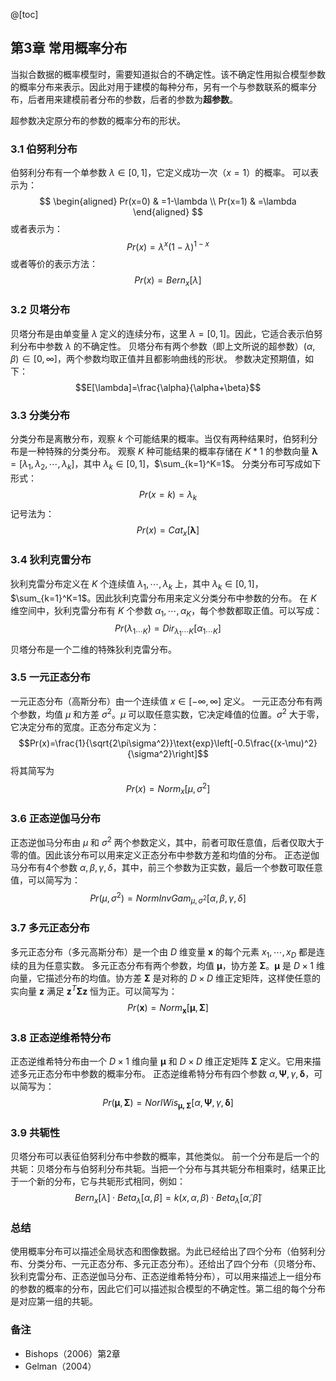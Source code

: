 @[toc]
## 第3章 常用概率分布
当拟合数据的概率模型时，需要知道拟合的不确定性。该不确定性用拟合模型参数的概率分布来表示。因此对用于建模的每种分布，另有一个与参数联系的概率分布，后者用来建模前者分布的参数，后者的参数为**超参数**。

超参数决定原分布的参数的概率分布的形状。
### 3.1 伯努利分布
伯努利分布有一个单参数 $\lambda \in[0,1]$，它定义成功一次（$x=1$）的概率。
可以表示为：
$$
\begin{aligned}
Pr(x=0) & =1-\lambda \\
Pr(x=1) & =\lambda
\end{aligned}
$$
或者表示为：
$$Pr(x)=\lambda^x(1-\lambda)^{1-x}$$
或者等价的表示方法：
$$Pr(x)=Bern_x[\lambda]$$

### 3.2 贝塔分布
贝塔分布是由单变量 $\lambda$ 定义的连续分布，这里 $\lambda=[0,1]$。因此，它适合表示伯努利分布中参数 $\lambda$ 的不确定性。
贝塔分布有两个参数（即上文所说的超参数）$(\alpha,\beta)\in[0,\infty]$，两个参数均取正值并且都影响曲线的形状。
参数决定预期值，如下：
$$E[\lambda]=\frac{\alpha}{\alpha+\beta}$$

### 3.3 分类分布
分类分布是离散分布，观察 $k$ 个可能结果的概率。当仅有两种结果时，伯努利分布是一种特殊的分类分布。
观察 $K$ 种可能结果的概率存储在 $K*1$ 的参数向量 $\bm\lambda=[\lambda_1,\lambda_2,\cdots,\lambda_k]$，其中 $\lambda_k\in[0,1]$，$\sum_{k=1}^K=1$。
分类分布可写成如下形式：
$$Pr(x=k)=\lambda_k$$
记号法为：
$$Pr(x)=Cat_x[\bm\lambda]$$

### 3.4 狄利克雷分布
狄利克雷分布定义在 $K$ 个连续值 $\lambda_1,\cdots,\lambda_k$ 上，其中    $\lambda_k\in[0,1]$，$\sum_{k=1}^K=1$。因此狄利克雷分布用来定义分类分布中参数的分布。
在 $K$ 维空间中，狄利克雷分布有 $K$ 个参数 $\alpha_1,\cdots,\alpha_K$，每个参数都取正值。可以写成：
$$Pr(\lambda_{1\cdots K})=Dir_{\lambda_1\cdots K}[\alpha_{1\cdots K}]$$
贝塔分布是一个二维的特殊狄利克雷分布。

### 3.5 一元正态分布
一元正态分布（高斯分布）由一个连续值 $x\in[-\infty,\infty]$ 定义。
一元正态分布有两个参数，均值 $\mu$ 和方差 $\sigma^2$。$\mu$ 可以取任意实数，它决定峰值的位置。$\sigma^2$ 大于零，它决定分布的宽度。正态分布定义为：
$$Pr(x)=\frac{1}{\sqrt{2\pi\sigma^2}}\text{exp}\left[-0.5\frac{(x-\mu)^2}{\sigma^2}\right]$$
将其简写为
$$Pr(x)=Norm_x[\mu,\sigma^2]$$

### 3.6 正态逆伽马分布
正态逆伽马分布由 $\mu$ 和 $\sigma^2$ 两个参数定义，其中，前者可取任意值，后者仅取大于零的值。因此该分布可以用来定义正态分布中参数方差和均值的分布。
正态逆伽马分布有4个参数 $\alpha,\beta,\gamma,\delta$，其中，前三个参数为正实数，最后一个参数可取任意值，可以简写为：
$$Pr(\mu,\sigma^2)=NormInvGam_{\mu,\sigma^2}[\alpha,\beta,\gamma,\delta]$$

### 3.7 多元正态分布
多元正态分布（多元高斯分布）是一个由 $D$ 维变量 $\bm x$ 的每个元素 $x_1,\cdots,x_D$ 都是连续的且为任意实数。
多元正态分布有两个参数，均值 $\bm\mu$，协方差 $\bm\Sigma$。$\bm\mu$ 是 $D\times1$ 维向量，它描述分布的均值。协方差 $\bm\Sigma$ 是对称的 $D\times D$ 维正定矩阵，这样使任意的实向量 $\bm z$ 满足 $\bm z^T\bm{\Sigma z}$ 恒为正。可以简写为：
$$Pr(\bm x)=Norm_{\bm x}[\bm\mu,\bm\Sigma]$$

### 3.8 正态逆维希特分布
正态逆维希特分布由一个 $D\times 1$ 维向量 $\bm\mu$ 和 $D\times D$ 维正定矩阵  $\bm\Sigma$ 定义。它用来描述多元正态分布中参数的概率分布。
正态逆维希特分布有四个参数 $\alpha,\bm\Psi,\gamma,\bm\delta$，可以简写为：
$$Pr(\bm\mu,\bm\Sigma)=NorIWis_{\bm{\mu,\Sigma}}[\alpha,\bm\Psi,\gamma,\bm\delta]$$

### 3.9 共轭性
贝塔分布可以表征伯努利分布中参数的概率，其他类似。
前一个分布是后一个的共轭：贝塔分布与伯努利分布共轭。当把一个分布与其共轭分布相乘时，结果正比于一个新的分布，它与共轭形式相同，例如：
$$Bern_x[\lambda]\cdot Beta_\lambda[\alpha,\beta]=k(x,\alpha,\beta)\cdot Beta_\lambda[\widetilde{\alpha},\widetilde{\beta}]$$

### 总结
使用概率分布可以描述全局状态和图像数据。为此已经给出了四个分布（伯努利分布、分类分布、一元正态分布、多元正态分布）。还给出了四个分布（贝塔分布、狄利克雷分布、正态逆伽马分布、正态逆维希特分布），可以用来描述上一组分布的参数的概率的分布，因此它们可以描述拟合模型的不确定性。第二组的每个分布是对应第一组的共轭。

### 备注
- Bishops（2006）第2章
- Gelman（2004）